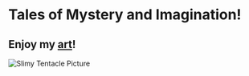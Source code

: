 # Tales of Mystery and Imagination!
## Enjoy my [art](art.md)!
![Slimy Tentacle Picture](./assets/images/Slimy%20Tentacles%20JPEG.jpg)
